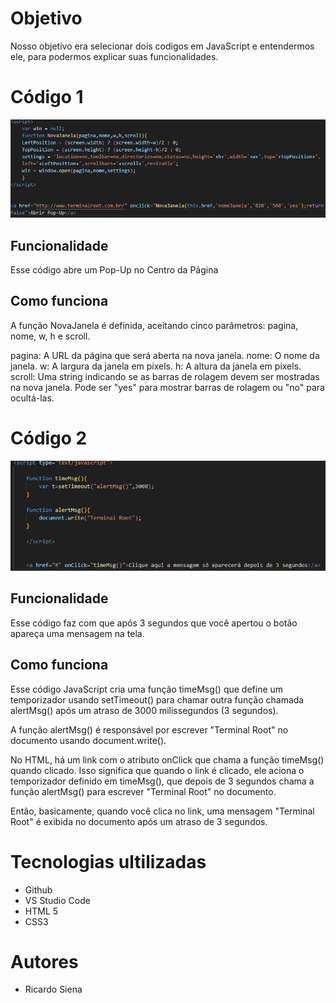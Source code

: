 # Objetivo
 Nosso objetivo era selecionar dois codigos em JavaScript e entendermos ele, para podermos explicar suas funcionalidades.

 # Código 1

 ![cod1](cod1.png)
  ## Funcionalidade
   Esse código abre um Pop-Up no Centro da Página

## Como funciona
A função NovaJanela é definida, aceitando cinco parâmetros: pagina, nome, w, h e scroll.

pagina: A URL da página que será aberta na nova janela.
nome: O nome da janela.
w: A largura da janela em pixels.
h: A altura da janela em pixels.
scroll: Uma string indicando se as barras de rolagem devem ser mostradas na nova janela. Pode ser "yes" para mostrar barras de rolagem ou "no" para ocultá-las.


# Código 2 
![cod2](cod2.png)
## Funcionalidade
Esse código faz com que após 3 segundos que você apertou o botão apareça uma mensagem na tela.

## Como funciona 

Esse código JavaScript cria uma função timeMsg() que define um temporizador usando setTimeout() para chamar outra função chamada alertMsg() após um atraso de 3000 milissegundos (3 segundos).

A função alertMsg() é responsável por escrever "Terminal Root" no documento usando document.write().

No HTML, há um link com o atributo onClick que chama a função timeMsg() quando clicado. Isso significa que quando o link é clicado, ele aciona o temporizador definido em timeMsg(), que depois de 3 segundos chama a função alertMsg() para escrever "Terminal Root" no documento.

Então, basicamente, quando você clica no link, uma mensagem "Terminal Root" é exibida no documento após um atraso de 3 segundos.

# Tecnologias ultilizadas
* Github
* VS Studio Code
* HTML 5
* CSS3

# Autores
* Ricardo Siena